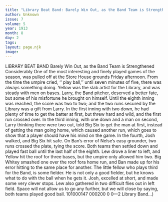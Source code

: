 ```yaml
---
title: "Library Beat Band: Barely Win Out, as the Band Team is Strengthened Considerably"
author: Unknown
issue: 7
volume: 5
year: 1913
month: 8
day: 2
tags:
layout: page.njk
image:
---
```

LIBRARY BEAT BAND    Barely Win Out, as the Band Team is Strengthened Considerably    One of the most interesting and finely played games of the season, was pulled off at the Store House grounds Friday afternoon. From the time the umpire cried, ‘‘ play ball,’’ until seven minutes of five, there was always something doing. Yellow was the slab artist for the Library, and was steady with men on bases. Larry, the Band pitcher, deserved a better fate, but some of his misfortune he brought on himself. Until the eighth inning was reached, the score was two to two; and the two runs secured by the Library was a gift from Larry. In the first inning with two down, he had plenty of time to get the batter at first, but threw hard and wild, and the first run crossed over. In the third inning, with one down and a man on second, Larry thinking there were two out, told Big Six to get the man at first, instead of getting the man going home, which caused another run, which goes to show that a player should have his mind on the game. In the fourth, Josh walked, and Big Six hit safe. On Ban’s error of Nelse’s easy grounder, two runs crossed the plate, tying the score. Both teams then settled down and played fast ball until the last half of the eighth. Lew drove a liner to left, and Yellow hit the roof for three bases, but the umpire only allowed him two. Big Whitey smashed one over the roof fora home run, and Ban made up for his error hitting to the same place for another. The little fellow who plays third for the Band, is some fielder. He is not only a good fielder, but he knows what to do with the ball when he gets it. Josh, excelled at short, and made some very clever stops. Lew also gathered in two difficult flies out in left field. Space will not allow us to go any further, but we will close by saying, both teams played good ball. 101000147 000200 0 0—2 Library Band...)    




